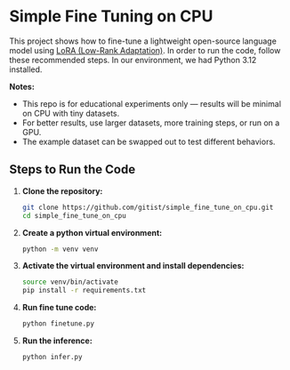 # Simple Fine Tuning on CPU
This project shows how to fine-tune a lightweight open-source language model using [LoRA (Low-Rank Adaptation)](https://arxiv.org/abs/2106.09685).
In order to run the code, follow these recommended steps. In our environment, we had Python 3.12 installed.

**Notes:** 
  - This repo is for educational experiments only — results will be minimal on CPU with tiny datasets.
  - For better results, use larger datasets, more training steps, or run on a GPU.
  - The example dataset can be swapped out to test different behaviors.


## Steps to Run the Code

1. **Clone the repository:**
   ```sh
   git clone https://github.com/gitist/simple_fine_tune_on_cpu.git
   cd simple_fine_tune_on_cpu
   ```

2. **Create a python virtual environment:**
    ```sh
    python -m venv venv
    ```

3. **Activate the virtual environment and install dependencies:**
    ```sh
    source venv/bin/activate
    pip install -r requirements.txt
    ```

4. **Run fine tune code:**
    ```sh
    python finetune.py
    ```
5. **Run the inference:**
    ```sh
    python infer.py
    ```
